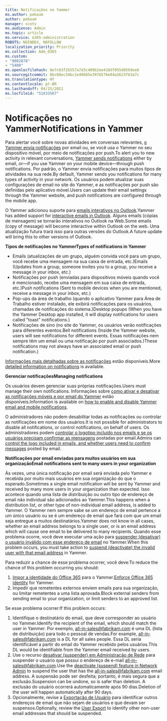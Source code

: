 ```yaml
---
title: Notificações no Yammer
ms.author: pebaum
author: pebaum
manager: scotv
ms.audience: Admin
ms.topic: article
ms.service: o365-administration
ROBOTS: NOINDEX, NOFOLLOW
localization_priority: Priority
ms.collection: Adm_O365
ms.custom:
- "9002878"
- "5480"
ms.openlocfilehash: 8e7c03f2b557a7d3c409b2ee418df055d0569ee6
ms.sourcegitcommit: 8bc60ec34bc1e40685e3976576e04a2623f63a7c
ms.translationtype: HT
ms.contentlocale: pt-BR
ms.lasthandoff: 04/15/2021
ms.locfileid: "51833567"
---
```

# <a name="notifications-in-yammer"></a><span data-ttu-id="e627b-102">Notificações no Yammer</span><span class="sxs-lookup"><span data-stu-id="e627b-102">Notifications in Yammer</span></span>

<span data-ttu-id="e627b-103">Para alertar você sobre novas atividades em conversas relevantes, [o Yammer envia notificações](https://support.microsoft.com/en-gb/office/enable-or-disable-yammer-email-and-phone-notifications-93e530e0-189f-4768-8f28-7683d48cc996) por email ou, se você usa o Yammer no seu dispositivo móvel, por meio de notificações por push.</span><span class="sxs-lookup"><span data-stu-id="e627b-103">To alert you to new activity in relevant conversations, [Yammer sends notifications](https://support.microsoft.com/en-gb/office/enable-or-disable-yammer-email-and-phone-notifications-93e530e0-189f-4768-8f28-7683d48cc996) either by email, or—if you use Yammer on your mobile device—through push notifications.</span></span> <span data-ttu-id="e627b-104">Por padrão, o Yammer envia notificações para muitos tipos de atividades na sua rede.</span><span class="sxs-lookup"><span data-stu-id="e627b-104">By default, Yammer sends you notifications for many types of activity in your network.</span></span> <span data-ttu-id="e627b-105">Os usuários podem atualizar suas configurações de email no site do Yammer, e as notificações por push são definidas pelo aplicativo móvel.</span><span class="sxs-lookup"><span data-stu-id="e627b-105">Users can update their email settings through the Yammer website, and push notifications are configured through the mobile app.</span></span> 

<span data-ttu-id="e627b-106">O Yammer adicionou suporte para [emails interativos no Outlook](https://techcommunity.microsoft.com/t5/outlook-blog/interactive-yammer-emails-in-outlook-on-the-web-are-here/ba-p/1209420).</span><span class="sxs-lookup"><span data-stu-id="e627b-106">Yammer has added support for [interactive emails in Outlook](https://techcommunity.microsoft.com/t5/outlook-blog/interactive-yammer-emails-in-outlook-on-the-web-are-here/ba-p/1209420).</span></span> <span data-ttu-id="e627b-107">Alguns emails (cópias de mensagem) se tornarão interativos no Outlook na Web.</span><span class="sxs-lookup"><span data-stu-id="e627b-107">Some emails (copy of message) will become interactive within Outlook on the web.</span></span> <span data-ttu-id="e627b-108">Uma atualização futura trará isso para outras versões do Outlook.</span><span class="sxs-lookup"><span data-stu-id="e627b-108">A future update will bring this to other versions of Outlook.</span></span>

<span data-ttu-id="e627b-109">**Tipos de notificações no Yammer**</span><span class="sxs-lookup"><span data-stu-id="e627b-109">**Types of notifications in Yammer**</span></span>

- <span data-ttu-id="e627b-110">Emails (atualizações de um grupo, alguém convida você para um grupo, você recebe uma mensagem na sua caixa de entrada, etc.)</span><span class="sxs-lookup"><span data-stu-id="e627b-110">Emails (Updates from a group, someone invites you to a group, you receive a message in your inbox, etc.)</span></span>
- <span data-ttu-id="e627b-111">Notificações por push (enviadas para dispositivos móveis quando você é mencionado, recebe uma mensagem em sua caixa de entrada, etc.)</span><span class="sxs-lookup"><span data-stu-id="e627b-111">Push notifications (Sent to mobile devices when you are mentioned, receive a message in your inbox, etc.)</span></span>
- <span data-ttu-id="e627b-112">Pop-ups da área de trabalho (quando o aplicativo Yammer para Área de Trabalho estiver instalado, ele exibirá notificações para os usuários, chamadas de notificações do sistema.)</span><span class="sxs-lookup"><span data-stu-id="e627b-112">Desktop popups (When you have the Yammer Desktop app installed, it will display notifications for users called "toast" notifications.)</span></span>
- <span data-ttu-id="e627b-113">Notificações de sino (no site do Yammer, os usuários verão notificações para diferentes eventos.</span><span class="sxs-lookup"><span data-stu-id="e627b-113">Bell notifications (Inside the Yammer website, users will see notifications for different events.</span></span> <span data-ttu-id="e627b-114">Essas notificações nem sempre têm um email ou uma notificação por push associados.)</span><span class="sxs-lookup"><span data-stu-id="e627b-114">These notifications may not always have an associated email or push notification.)</span></span>

<span data-ttu-id="e627b-115">[Informações mais detalhadas sobre as notificações](https://support.microsoft.com/en-gb/office/enable-or-disable-yammer-email-and-phone-notifications-93e530e0-189f-4768-8f28-7683d48cc996) estão disponíveis.</span><span class="sxs-lookup"><span data-stu-id="e627b-115">More [detailed information on notifications](https://support.microsoft.com/en-gb/office/enable-or-disable-yammer-email-and-phone-notifications-93e530e0-189f-4768-8f28-7683d48cc996) is available.</span></span>

<span data-ttu-id="e627b-116">**Gerenciar notificações**</span><span class="sxs-lookup"><span data-stu-id="e627b-116">**Managing notifications**</span></span>

<span data-ttu-id="e627b-117">Os usuários devem gerenciar suas próprias notificações.</span><span class="sxs-lookup"><span data-stu-id="e627b-117">Users must manage their own notifications.</span></span> <span data-ttu-id="e627b-118">Informações sobre [como ativar e desativar as notificações móveis e por email do Yammer](https://support.microsoft.com/en-gb/office/enable-or-disable-yammer-email-and-phone-notifications-93e530e0-189f-4768-8f28-7683d48cc996) estão disponíveis.</span><span class="sxs-lookup"><span data-stu-id="e627b-118">Information is available on [how to enable and disable Yammer email and mobile notifications](https://support.microsoft.com/en-gb/office/enable-or-disable-yammer-email-and-phone-notifications-93e530e0-189f-4768-8f28-7683d48cc996).</span></span> 

<span data-ttu-id="e627b-119">O administradores não podem desabilitar todas as notificações ou controlar as notificações em nome dos usuários.</span><span class="sxs-lookup"><span data-stu-id="e627b-119">It is not possible for administrators to disable all notifications, or control notifications, on behalf of users.</span></span> <span data-ttu-id="e627b-120">Os administradores podem [controlar o logotipo incluído nos emails e se os usuários precisam confirmar as mensagens](https://docs.microsoft.com/yammer/configure-your-yammer-network/configure-email-and-yammer) postadas por email.</span><span class="sxs-lookup"><span data-stu-id="e627b-120">Admins can [control the logo included in emails, and whether users need to confirm messages](https://docs.microsoft.com/yammer/configure-your-yammer-network/configure-email-and-yammer) posted by email.</span></span>

<span data-ttu-id="e627b-121">**Notificações por email enviadas para muitos usuários em sua organização**</span><span class="sxs-lookup"><span data-stu-id="e627b-121">**Email notifications sent to many users in your organization**</span></span>

<span data-ttu-id="e627b-122">Às vezes, uma única notificação por email será enviada pelo Yammer e recebida por muito mais usuários em sua organização do que o esperado.</span><span class="sxs-lookup"><span data-stu-id="e627b-122">Sometimes a single email notification will be sent by Yammer and received by many more users in your organization than expected.</span></span> <span data-ttu-id="e627b-123">Isso acontece quando uma lista de distribuição ou outro tipo de endereço de email não individual são adicionados ao Yammer.</span><span class="sxs-lookup"><span data-stu-id="e627b-123">This happens when a distribution list, or other type of non-individual email address, is added to Yammer.</span></span> <span data-ttu-id="e627b-124">O Yammer nem sempre sabe se um endereço de email pertence a um único usuário ou se é um endereço de email que fará com que um email seja entregue a muitos destinatários.</span><span class="sxs-lookup"><span data-stu-id="e627b-124">Yammer does not know in all cases, whether an email address belongs to a single user, or is an email address which will cause one email to be delivered to many recipients.</span></span> <span data-ttu-id="e627b-125">Quando esse problema ocorre, você deve executar uma ação para [suspender (desativar) o usuário inválido com esse endereço de email](https://docs.microsoft.com/yammer/manage-yammer-users/add-block-or-remove-users#remove-users) no Yammer.</span><span class="sxs-lookup"><span data-stu-id="e627b-125">When this problem occurs, you must take action to [suspend (deactivate) the invalid user with that email address](https://docs.microsoft.com/yammer/manage-yammer-users/add-block-or-remove-users#remove-users) in Yammer.</span></span> 

<span data-ttu-id="e627b-126">Para reduzir a chance de esse problema ocorrer, você deve:</span><span class="sxs-lookup"><span data-stu-id="e627b-126">To reduce the chance of this problem occurring you should:</span></span>

1. <span data-ttu-id="e627b-127">[Impor a identidade do Office 365](https://docs.microsoft.com/yammer/configure-your-yammer-network/enforce-office-365-identity) para o Yammer.</span><span class="sxs-lookup"><span data-stu-id="e627b-127">[Enforce Office 365 identity](https://docs.microsoft.com/yammer/configure-your-yammer-network/enforce-office-365-identity) for Yammer.</span></span>
2. <span data-ttu-id="e627b-128">Impedir que remetentes externos enviem emails para sua organização, ou limitar remetentes a uma lista aprovada.</span><span class="sxs-lookup"><span data-stu-id="e627b-128">Block external senders from sending email to your organization, or limit senders to an approved list.</span></span>

<span data-ttu-id="e627b-129">Se esse problema ocorrer:</span><span class="sxs-lookup"><span data-stu-id="e627b-129">If this problem occurs:</span></span>

1. <span data-ttu-id="e627b-130">Identifique o destinatário do email, que deve corresponder ao usuário no Yammer.</span><span class="sxs-lookup"><span data-stu-id="e627b-130">Identify the recipient of the email, which should match the user in Yammer.</span></span> <span data-ttu-id="e627b-131">Por exemplo, all-in-sales@fabrikam.com é uma DL (lista de distribuição) para todo o pessoal de vendas.</span><span class="sxs-lookup"><span data-stu-id="e627b-131">For example, all-in-sales@fabrikam.com is a DL for all sales people.</span></span> <span data-ttu-id="e627b-132">Essa DL seria identificável a partir do email do Yammer recebido pelos usuários.</span><span class="sxs-lookup"><span data-stu-id="e627b-132">This DL would be identifiable from the Yammer email received by users.</span></span>
2. <span data-ttu-id="e627b-133">Use o recurso [desativar (suspender) em Administração de Rede](https://docs.microsoft.com/yammer/manage-yammer-users/add-block-or-remove-users#remove-users) para suspender o usuário que possui o endereço de e-mail all-in-sales@fabrikam.com.</span><span class="sxs-lookup"><span data-stu-id="e627b-133">Use the [deactivate (suspend) feature in Network Admin](https://docs.microsoft.com/yammer/manage-yammer-users/add-block-or-remove-users#remove-users) to suspend the user that has the all-in-sales@fabrikam.com email address.</span></span> <span data-ttu-id="e627b-134">A suspensão pode ser desfeita; portanto, é mais segura que a exclusão.</span><span class="sxs-lookup"><span data-stu-id="e627b-134">Suspension can be undone, so is safer than deletion.</span></span> <span data-ttu-id="e627b-135">A exclusão do usuário ocorrerá automaticamente após 90 dias.</span><span class="sxs-lookup"><span data-stu-id="e627b-135">Deletion of the user will happen automatically after 90 days.</span></span>
3. <span data-ttu-id="e627b-136">Opcionalmente, revise a [Exportação de Usuário](https://docs.microsoft.com/yammer/manage-security-and-compliance/export-yammer-enterprise-data#ExportUsers) para identificar outros endereços de email que não sejam de usuários e que devam ser suspensos.</span><span class="sxs-lookup"><span data-stu-id="e627b-136">Optionally, review the [User Export](https://docs.microsoft.com/yammer/manage-security-and-compliance/export-yammer-enterprise-data#ExportUsers) to identify other non-user email addresses that should be suspended.</span></span>
